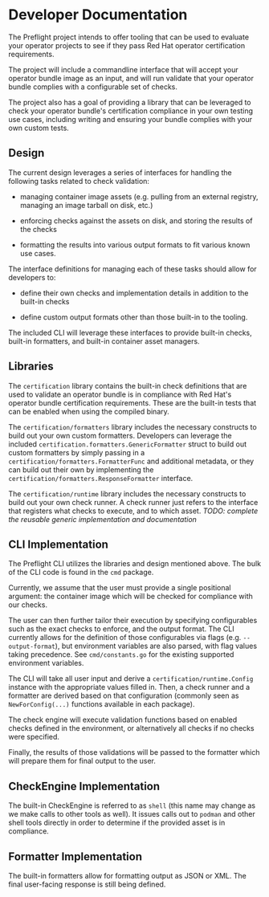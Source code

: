 # Developer Documentation

The Preflight project intends to offer tooling that can be used to evaluate your
operator projects to see if they pass Red Hat operator certification
requirements.

The project will include a commandline interface that will accept your operator
bundle image as an input, and will run validate that your operator bundle
complies with a configurable set of checks.

The project also has a goal of providing a library that can be leveraged to
check your operator bundle's certification compliance in your own testing use cases,
including writing and ensuring your bundle complies with your own custom tests.

## Design

The current design leverages a series of interfaces for handling the following
tasks related to check validation:

* managing container image assets (e.g. pulling from an external registry,
  managing an image tarball on disk, etc.)

* enforcing checks against the assets on disk, and storing the results of the
  checks

* formatting the results into various output formats to fit various known use
  cases.

The interface definitions for managing each of these tasks should allow for
developers to:

* define their own checks and implementation details in addition to the
  built-in checks

* define custom output formats other than those built-in to the tooling.

The included CLI will leverage these interfaces to provide built-in checks,
built-in formatters, and built-in container asset managers.

## Libraries

The `certification` library contains the built-in check definitions that are
used to validate an operator bundle is in compliance with Red Hat's operator
bundle certification requirements. These are the built-in tests that can be
enabled when using the compiled binary.

The `certification/formatters` library includes the necessary constructs to
build out your own custom formatters. Developers can leverage the included
`certification.formatters.GenericFormatter` struct to build out custom
formatters by simply passing in a `certification/formatters.FormatterFunc` and
additional metadata, or they can build out their own by implementing the
`certification/formatters.ResponseFormatter` interface.

The `certification/runtime` library includes the necessary constructs to build
out your own check runner. A check runner just refers to the interface that
registers what checks to execute, and to which asset.
*TODO: complete the reusable generic implementation and documentation*

## CLI Implementation

The Preflight CLI utilizes the libraries and design mentioned above. The bulk
of the CLI code is found in the `cmd` package.

Currently, we assume that the user must provide a single positional argument:
the container image which will be checked for compliance with our checks.

The user can then further tailor their execution by specifying configurables
such as the exact checks to enforce, and the output format. The CLI currently
allows for the definition of those configurables via flags (e.g.
`--output-format`), but environment variables are also parsed, with flag values
taking precedence. See `cmd/constants.go` for the existing supported environment
variables. 

The CLI will take all user input and derive a `certification/runtime.Config`
instance with the appropriate values filled in. Then, a check runner and a
formatter are derived based on that configuration (commonly seen as
`NewForConfig(...)` functions available in each package).

The check engine will execute validation functions based on enabled checks
defined in the environment, or alternatively all checks if no checks were specified.

Finally, the results of those validations will be passed to the formatter which
will prepare them for final output to the user.

## CheckEngine Implementation

The built-in CheckEngine is referred to as `shell` (this name may change
as we make calls to other tools as well). It issues calls out to `podman` and
other shell tools directly in order to determine if the provided asset is in
compliance.

## Formatter Implementation

The built-in formatters allow for formatting output as JSON or XML. The final
user-facing response is still being defined.
